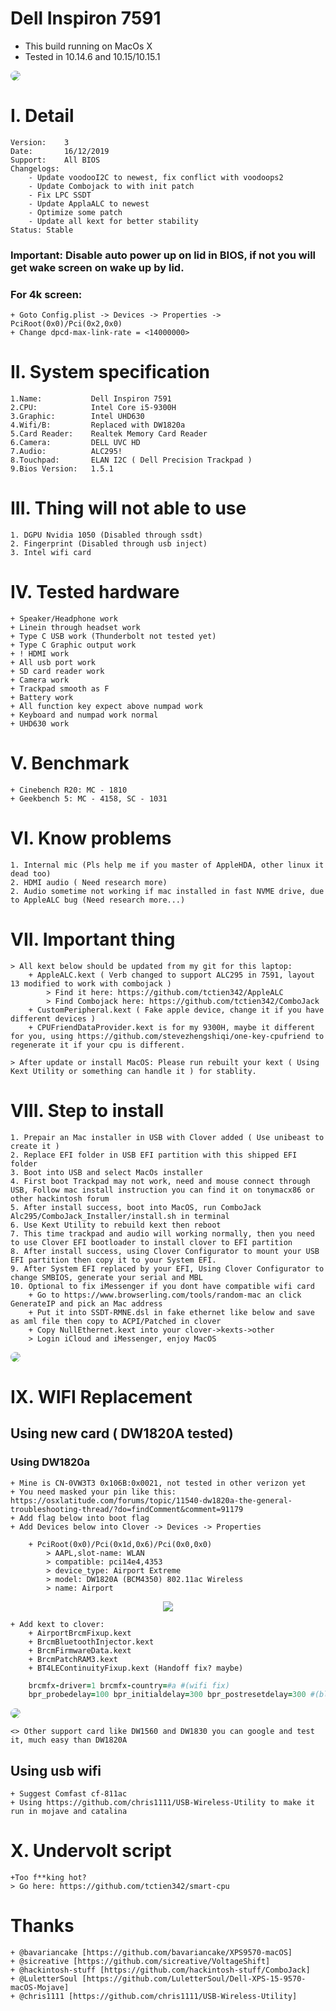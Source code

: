 # Dell Inspiron 7591

- This build running on MacOs X
- Tested in 10.14.6 and 10.15/10.15.1

<p>
    <img style="border-radius: 8px" src="Background.jpg">
</p>

# I. Detail

    Version:    3
    Date:       16/12/2019
    Support:    All BIOS
    Changelogs:
        - Update voodooI2C to newest, fix conflict with voodoops2
        - Update Combojack to with init patch
        - Fix LPC SSDT
        - Update ApplaALC to newest
        - Optimize some patch
        - Update all kext for better stability
    Status: Stable

### <strong>Important</strong>: Disable auto power up on lid in BIOS, if not you will get wake screen on wake up by lid.
### <strong>For 4k screen</strong>:
    + Goto Config.plist -> Devices -> Properties -> PciRoot(0x0)/Pci(0x2,0x0)
    + Change dpcd-max-link-rate = <14000000>

# II. System specification

    1.Name:           Dell Inspiron 7591
    2.CPU:            Intel Core i5-9300H
    3.Graphic:        Intel UHD630
    4.Wifi/B:         Replaced with DW1820a
    5.Card Reader:    Realtek Memory Card Reader
    6.Camera:         DELL UVC HD
    7.Audio:          ALC295!
    8.Touchpad:       ELAN I2C ( Dell Precision Trackpad )
    9.Bios Version:   1.5.1

# III. Thing will not able to use

    1. DGPU Nvidia 1050 (Disabled through ssdt)
    2. Fingerprint (Disabled through usb inject)
    3. Intel wifi card

# IV. Tested hardware

    + Speaker/Headphone work
    + Linein through headset work
    + Type C USB work (Thunderbolt not tested yet)
    + Type C Graphic output work
    + ! HDMI work
    + All usb port work
    + SD card reader work
    + Camera work
    + Trackpad smooth as F
    + Battery work
    + All function key expect above numpad work
    + Keyboard and numpad work normal
    + UHD630 work

# V. Benchmark

    + Cinebench R20: MC - 1810
    + Geekbench 5: MC - 4158, SC - 1031

# VI. Know problems

    1. Internal mic (Pls help me if you master of AppleHDA, other linux it dead too)
    2. HDMI audio ( Need research more)
    2. Audio sometime not working if mac installed in fast NVME drive, due to AppleALC bug (Need research more...)

# VII. Important thing

    > All kext below should be updated from my git for this laptop:
        + AppleALC.kext ( Verb changed to support ALC295 in 7591, layout 13 modified to work with combojack )
            > Find it here: https://github.com/tctien342/AppleALC
            > Find Combojack here: https://github.com/tctien342/ComboJack
        + CustomPeripheral.kext ( Fake apple device, change it if you have different devices )
        + CPUFriendDataProvider.kext is for my 9300H, maybe it different for you, using https://github.com/stevezhengshiqi/one-key-cpufriend to regenerate it if your cpu is different.

    > After update or install MacOS: Please run rebuilt your kext ( Using Kext Utility or something can handle it ) for stablity.

# VIII. Step to install

    1. Prepair an Mac installer in USB with Clover added ( Use unibeast to create it )
    2. Replace EFI folder in USB EFI partition with this shipped EFI folder
    3. Boot into USB and select MacOs installer
    4. First boot Trackpad may not work, need and mouse connect through USB, Follow mac install instruction you can find it on tonymacx86 or other hackintosh forum
    5. After install success, boot into MacOS, run ComboJack Alc295/ComboJack_Installer/install.sh in terminal
    6. Use Kext Utility to rebuild kext then reboot
    7. This time trackpad and audio will working normally, then you need to use Clover EFI bootloader to install clover to EFI partition
    8. After install success, using Clover Configurator to mount your USB EFI partition then copy it to your System EFI.
    9. After System EFI replaced by your EFI, Using Clover Configurator to change SMBIOS, generate your serial and MBL
    10. Optional to fix iMessenger if you dont have compatible wifi card
        + Go to https://www.browserling.com/tools/random-mac an click GenerateIP and pick an Mac address
        + Put it into SSDT-RMNE.dsl in fake ethernet like below and save as aml file then copy to ACPI/Patched in clover
        + Copy NullEthernet.kext into your clover->kexts->other
        > Login iCloud and iMessenger, enjoy MacOS

<p>
    <img style="border-radius: 8px" src="UpdateMac.png">
</p>

# IX. WIFI Replacement

## Using new card ( DW1820A tested)

### Using DW1820a

    + Mine is CN-0VW3T3 0x106B:0x0021, not tested in other verizon yet
    + You need masked your pin like this: https://osxlatitude.com/forums/topic/11540-dw1820a-the-general-troubleshooting-thread/?do=findComment&comment=91179
    + Add flag below into boot flag
    + Add Devices below into Clover -> Devices -> Properties

```
    + PciRoot(0x0)/Pci(0x1d,0x6)/Pci(0x0,0x0)
        > AAPL,slot-name: WLAN
        > compatible: pci14e4,4353
        > device_type: Airport Extreme
        > model: DW1820A (BCM4350) 802.11ac Wireless
        > name: Airport
```

<p align="center">
    <img src="./dw1820a_inject.png">
</p>

    + Add kext to clover:
        + AirportBrcmFixup.kext
        + BrcmBluetoothInjector.kext
        + BrcmFirmwareData.kext
        + BrcmPatchRAM3.kext
        + BT4LEContinuityFixup.kext (Handoff fix? maybe)

```rb
    brcmfx-driver=1 brcmfx-country=#a #(wifi fix)
    bpr_probedelay=100 bpr_initialdelay=300 bpr_postresetdelay=300 #(blue fix after sleep)
```

<p>
    <img style="border-radius: 8px" src="./dw1820a.png">
</p>

    <> Other support card like DW1560 and DW1830 you can google and test it, much easy than DW1820A

## Using usb wifi

    + Suggest Comfast cf-811ac
    + Using https://github.com/chris1111/USB-Wireless-Utility to make it run in mojave and catalina

# X. Undervolt script

    +Too f**king hot?
    > Go here: https://github.com/tctien342/smart-cpu

# Thanks

    + @bavariancake [https://github.com/bavariancake/XPS9570-macOS]
    + @sicreative [https://github.com/sicreative/VoltageShift]
    + @hackintosh-stuff [https://github.com/hackintosh-stuff/ComboJack]
    + @LuletterSoul [https://github.com/LuletterSoul/Dell-XPS-15-9570-macOS-Mojave]
    + @chris1111 [https://github.com/chris1111/USB-Wireless-Utility]

